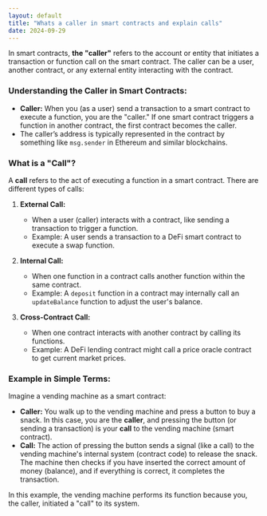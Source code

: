 ```yaml
---
layout: default
title: "Whats a caller in smart contracts and explain calls"
date: 2024-09-29
---
```


In smart contracts, **the "caller"** refers to the account or entity that initiates a transaction or function call on the smart contract. The caller can be a user, another contract, or any external entity interacting with the contract.

### Understanding the Caller in Smart Contracts:
- **Caller:** When you (as a user) send a transaction to a smart contract to execute a function, you are the "caller." If one smart contract triggers a function in another contract, the first contract becomes the caller.
- The caller’s address is typically represented in the contract by something like `msg.sender` in Ethereum and similar blockchains.

### What is a "Call"?
A **call** refers to the act of executing a function in a smart contract. There are different types of calls:

1. **External Call:**
   - When a user (caller) interacts with a contract, like sending a transaction to trigger a function.
   - Example: A user sends a transaction to a DeFi smart contract to execute a swap function.

2. **Internal Call:**
   - When one function in a contract calls another function within the same contract.
   - Example: A `deposit` function in a contract may internally call an `updateBalance` function to adjust the user's balance.

3. **Cross-Contract Call:**
   - When one contract interacts with another contract by calling its functions.
   - Example: A DeFi lending contract might call a price oracle contract to get current market prices.

### Example in Simple Terms:
Imagine a vending machine as a smart contract:
- **Caller:** You walk up to the vending machine and press a button to buy a snack. In this case, you are the **caller**, and pressing the button (or sending a transaction) is your **call** to the vending machine (smart contract).
- **Call:** The action of pressing the button sends a signal (like a call) to the vending machine's internal system (contract code) to release the snack. The machine then checks if you have inserted the correct amount of money (balance), and if everything is correct, it completes the transaction.

In this example, the vending machine performs its function because you, the caller, initiated a "call" to its system.
